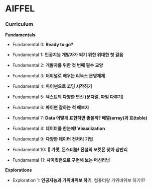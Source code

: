 # AIFFEL

### Curriculum



**Fundamentals**

- Fundamental 0:  **Ready to go?**

- Fundamental 1: **인공지능 개발자가 되기 위한 위대한 첫 걸음**

- Fundamental 2: **개발자를 위한 첫 번째 필수 교양**

- Fundamental 3: **터미널로 배우는 리눅스 운영체제**

- Fundamental 4: **파이썬으로 코딩 시작하기**

- Fundamental 5: **텍스트의 다양한 변신 (문자열, 파일 다루기)**

- Fundamental 6: **파이썬 잘하는 척 해보자**

- Fundamental 7: **Data 어떻게 표현하면 좋을까? 배열(array)과 표(table)**

- Fundamental 8: **데이터를 한눈에! Visualization**

- Fundamental 9: **다양한 데이터 전처리 기법**

- Fundamental 10: **🦄 가랏, 몬스터볼! 전설의 포켓몬 찾아 삼만리**

- Fundamental 11: **사이킷런으로 구현해 보는 머신러닝**

  

**Explorations**

- Exploration 1: **인공지능과 가위바위보 하기**, 컴퓨터랑 가위바위보 하기!!?

